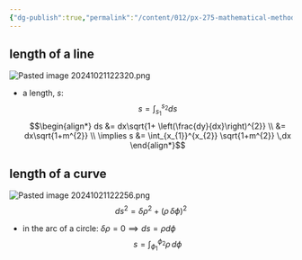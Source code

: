 ```yaml
---
{"dg-publish":true,"permalink":"/content/012/px-275-mathematical-methods/term-1/b-coordinate-systems-and-integration/b2-4-integration/px-275-b2b-simple-examples-of-line-integrals/","noteIcon":"1","created":"2024-11-25T10:50:32.000+00:00","updated":"2024-11-26T10:04:48.690+00:00"}
---
```


## length of a line
![Pasted image 20241021122320.png](/img/user/pics/Pasted%20image%2020241021122320.png)
- a length, $s:$ 
$$s = \int_{s_{1}}^{s_{2}} ds$$
$$\begin{align*}
	ds &= dx\sqrt{1+ \left(\frac{dy}{dx}\right)^{2}} \\
	&= dx\sqrt{1+m^{2}} \\
	\implies s &= \int_{x_{1}}^{x_{2}} \sqrt{1+m^{2}} \,dx
\end{align*}$$
## length of a curve
![Pasted image 20241021122256.png](/img/user/pics/Pasted%20image%2020241021122256.png)
$$ds^{2}= \delta\rho^{2}+ (\rho \, \delta\phi)^{2}$$
- in the arc of a circle: $\delta \rho =0 \implies ds = \rho d\phi$
$$s = \int_{\phi_{1}}^{\phi_{2}} \rho\,d\phi$$
